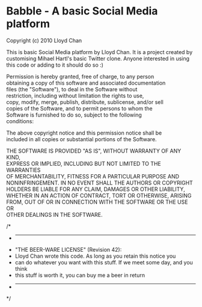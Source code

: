 # Babble - A basic Social Media platform

Copyright (c) 2010 Lloyd Chan

This is basic Social Media platform by Lloyd Chan.  It is a project created by customising Mihael Hartl's basic Twitter clone.  Anyone interested in using this code or adding to it should do so :)

Permission is hereby granted, free of charge, to any person  
obtaining a copy of this software and associated documentation  
files (the "Software"), to deal in the Software without  
restriction, including without limitation the rights to use,  
copy, modify, merge, publish, distribute, sublicense, and/or sell  
copies of the Software, and to permit persons to whom the  
Software is furnished to do so, subject to the following  
conditions:  
  
The above copyright notice and this permission notice shall be  
included in all copies or substantial portions of the Software.  

   THE SOFTWARE IS PROVIDED "AS IS", WITHOUT WARRANTY OF ANY KIND,  
   EXPRESS OR IMPLIED, INCLUDING BUT NOT LIMITED TO THE WARRANTIES  
   OF MERCHANTABILITY, FITNESS FOR A PARTICULAR PURPOSE AND  
   NONINFRINGEMENT. IN NO EVENT SHALL THE AUTHORS OR COPYRIGHT  
   HOLDERS BE LIABLE FOR ANY CLAIM, DAMAGES OR OTHER LIABILITY,  
   WHETHER IN AN ACTION OF CONTRACT, TORT OR OTHERWISE, ARISING  
   FROM, OUT OF OR IN CONNECTION WITH THE SOFTWARE OR THE USE OR  
   OTHER DEALINGS IN THE SOFTWARE.  
  
/*  
 * ----------------------------------------------------------------------------  
 * "THE BEER-WARE LICENSE" (Revision 42):  
 * Lloyd Chan wrote this code. As long as you retain this notice you  
 * can do whatever you want with this stuff. If we meet some day, and you think  
 * this stuff is worth it, you can buy me a beer in return  
 * ----------------------------------------------------------------------------  
 */